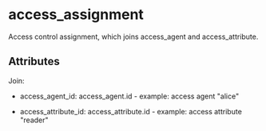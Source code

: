 # access_assignment

Access control assignment, which joins access_agent and access_attribute.


## Attributes

Join:

  * access_agent_id: access_agent.id - example: access agent "alice"

  * access_attribute_id: access_attribute.id - example: access attribute "reader"

